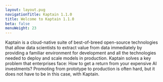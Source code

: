 ```yaml
---
layout: layout.pug
navigationTitle: Kaptain 1.1.0
title: Welcome to Kaptain 1.1.0
beta: false
menuWeight: 23
---
```


Kaptain is a cloud-native suite of best-of-breed open-source technologies that allow data scientists to extract value from data immediately by providing a familiar environment for development and all the technologies needed to deploy and scale models in production. Kaptain solves a key problem that enterprises face: How to get a return from your expensive AI investments? Promoting from prototype to production is often hard, but it does not have to be in this case, with Kaptain.
